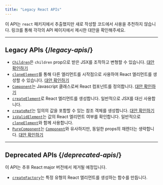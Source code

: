 ```yaml
---
title: "Legacy React APIs"
---
```


<Intro>

이 API는 `react` 패키지에서 추출했지만 새로 작성할 코드에서 사용을 추천하지 않습니다. 링크를 통해 각각의 API 페이지에서 제시한 대안을 확인해주세요.

</Intro>

---

## Legacy APIs {/*legacy-apis*/}

* [`Children`](/reference/react/Children)은 `children` prop으로 받은 JSX를 조작하고 변형할 수 있습니다. [대안 확인하기](/reference/react/Children#alternatives)
* [`cloneElement`](/reference/react/cloneElement)를 통해 다른 엘리먼트를 시작점으로 사용하여 React 엘리먼트를 생성할 수 있습니다. [대안 확인하기](/reference/react/cloneElement#alternatives)
* [`Component`](/reference/react/Component)는 Javascript 클래스로써 React 컴포넌트를 정의합니다. [대안 확인하기](/reference/react/Component#alternatives)
* [`createElement`](/reference/react/createElement)로 React 엘리먼트를 생성합니다. 일반적으로 JSX를 대신 사용합니다.
* [`createRef`](/reference/react/createRef)는 임의의 값을 포함할 수 있는 참조 객체를 생성합니다. [대안 확인하기](/reference/react/createRef#alternatives)
* [`isValidElement`](/reference/react/isValidElement)는 값의 React 엘리먼트 여부를 확인합니다. 일반적으로 [`cloneElement`](/reference/react/cloneElement)와 함께 사용합니다.
* [`PureComponent`](/reference/react/PureComponent)는 [`Component`](/reference/react/Component)와 유사하지만, 동일한 props의 재렌더는 생략합니다. [대안 확인하기](/reference/react/PureComponent#alternatives)


---

## Deprecated APIs {/*deprecated-apis*/}

<Deprecated>

이 API는 추후 React major 버전에서 제거될 예정입니다.

</Deprecated>

* [`createFactory`](/reference/react/createFactory)는 특정 유형의 React 엘리먼트를 생성하는 함수를 만듭니다.
